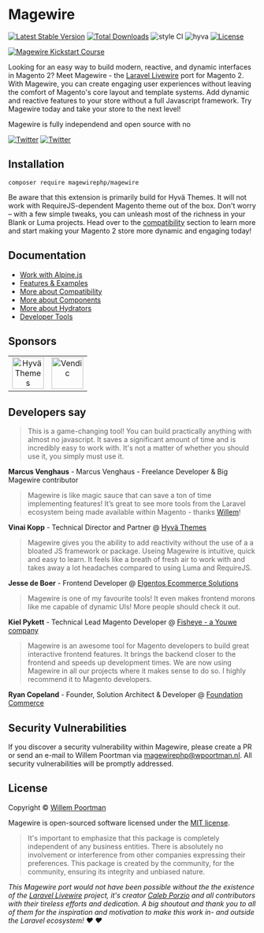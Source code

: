 # Magewire
[![Latest Stable Version](http://poser.pugx.org/magewirephp/magewire/v)](https://packagist.org/packages/magewirephp/magewire)
[![Total Downloads](http://poser.pugx.org/magewirephp/magewire/downloads)](https://packagist.org/packages/magewirephp/magewire)
![style CI](https://github.styleci.io/repos/414967404/shield?style=flat&branch=main)
![hyva](https://img.shields.io/badge/Hyva_Themes-Compatible-1abc9c)
[![License](http://poser.pugx.org/magewirephp/magewire/license)](https://packagist.org/packages/magewirephp/magewire)

<a align="center" href="https://wpoortman.lemonsqueezy.com/" target="_blank">
    <img src="https://user-images.githubusercontent.com/5383956/225342789-ecdbf00d-e2f1-4154-b2fc-700b6a577d91.jpeg" alt="Magewire Kickstart Course"/>
</a>

Looking for an easy way to build modern, reactive, and dynamic interfaces in Magento 2? Meet Magewire - the
[Laravel Livewire](https://laravel-livewire.com/) port for Magento 2. With Magewire, you can create engaging user
experiences without leaving the comfort of Magento's core layout and template systems. Add dynamic and reactive
features to your store without a full Javascript framework. Try Magewire today and take your store to the next level!

Magewire is fully independend and open source with no 

[![Twitter](https://img.shields.io/twitter/url/https/twitter.com/magewirephp.svg?style=social&label=Follow:%20%40magewirephp)](https://twitter.com/magewirephp)
[![Twitter](https://img.shields.io/twitter/url/https/twitter.com/wpoortman.svg?style=social&label=Author:%20%40wpoortman)](https://twitter.com/wpoortman)

## Installation
```
composer require magewirephp/magewire
```

Be aware that this extension is primarily build for Hyvä Themes. It will not work with RequireJS-dependent Magento theme
out of the box. Don't worry – with a few simple tweaks, you can unleash most of the richness in your Blank or Luma
projects. Head over to the [compatibility](./docs/Compatibility.md) section to learn more and start making your
Magento 2 store more dynamic and engaging today!

## Documentation
- [Work with Alpine.js](./docs/Alpine.md)
- [Features & Examples](./docs/Features.md)
- [More about Compatibility](./docs/Compatibility.md)
- [More about Components](./docs/Component.md)
- [More about Hydrators](./docs/Hydrators.md)
- [Developer Tools](./docs/Tools.md)

## Sponsors

|   |   |
|---|---|
|<a align="center" href="https://hyva.io/" target="_blank"><img width="64" alt="Hyvä Themes" src="https://user-images.githubusercontent.com/5383956/227921963-3200c66e-be02-488d-84bc-84c7b77cd042.png"></a>|<a align="center" href="https://vendic.nl/" target="_blank"><img width="64" alt="Vendic" src="https://user-images.githubusercontent.com/5383956/228823594-d3344d87-dadc-4c36-a212-89cba8c7340b.jpg"></a>|

## Developers say
> This is a game-changing tool! You can build practically anything with almost no javascript. It saves a significant
> amount of time and is incredibly easy to work with. It's not a matter of whether you should use it, you simply must
> use it.

**Marcus Venghaus** - Marcus Venghaus - Freelance Developer & Big Magewire contributor

> Magewire is like magic sauce that can save a ton of time implementing features!
> It’s great to see more tools from the Laravel ecosystem being made available within Magento - thanks [Willem](https://github.com/wpoortman/)!

**Vinai Kopp** - Technical Director and Partner @ [Hyvä Themes](https://hyva.io/)

> Magewire gives you the ability to add reactivity without the use of a a bloated JS framework or package. Useing
> Magewire is intuitive, quick and easy to learn. It feels like a breath of fresh air to work with and takes away a lot
> headaches compared to using Luma and RequireJS.

**Jesse de Boer** - Frontend Developer @ [Elgentos Ecommerce Solutions](https://elgentos.nl)

> Magewire is one of my favourite tools! It even makes frontend morons like me capable of dynamic UIs! More people
> should check it out.

**Kiel Pykett** - Technical Lead Magento Developer @ [Fisheye - a Youwe company](https://fisheye.co.uk/)

> Magewire is an awesome tool for Magento developers to build great interactive frontend features. It brings the
> backend closer to the frontend and speeds up development times. We are now using Magewire in all our projects where
> it makes sense to do so. I highly recommend it to Magento developers.

**Ryan Copeland** - Founder, Solution Architect & Developer @ [Foundation Commerce](https://foundationcommerce.co.uk/)

## Security Vulnerabilities
If you discover a security vulnerability within Magewire, please create a PR or send an e-mail to Willem Poortman via
[magewirephp@wpoortman.nl](mailto:magewirephp@wpoortman.nl). All security vulnerabilities will be promptly addressed.

## License
Copyright © [Willem Poortman](https://github.com/wpoortman)

Magewire is open-sourced software licensed under the [MIT license](LICENSE.md).

> It's important to emphasize that this package is completely independent of any business entities. There is absolutely
> no involvement or interference from other companies expressing their preferences. This package is created by the
> community, for the community, ensuring its integrity and unbiased nature.

_This Magewire port would not have been
possible without the the existence of the [Laravel Livewire](https://laravel-livewire.com/) project, it's creator [Caleb Porzio](https://github.com/calebporzio) and all contributors
with their tireless efforts and dedication. A big shoutout and thank you to all of them for the inspiration and
motivation to make this work in- and outside the Laravel ecosystem! :heart: :heart:_
